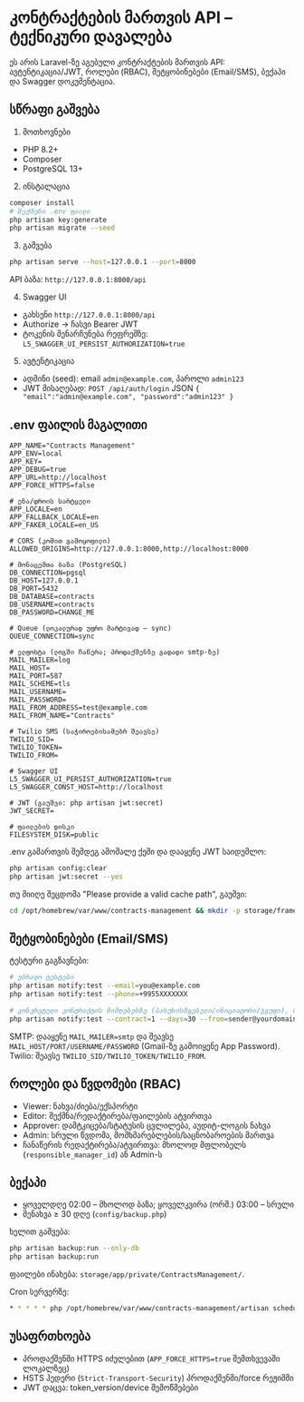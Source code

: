 #
#
#
# კონტრაქტების მართვის API – ტექნიკური დავალება

ეს არის Laravel-ზე აგებული კონტრაქტების მართვის API: ავტენტიკაცია/JWT, როლები (RBAC), შეტყობინებები (Email/SMS), ბექაპი და Swagger დოკუმენტაცია.

## სწრაფი გაშვება

1) მოთხოვნები
- PHP 8.2+
- Composer
- PostgreSQL 13+

2) ინსტალაცია
```bash
composer install
# შექმენი .env ფაილი
php artisan key:generate
php artisan migrate --seed
```

3) გაშვება
```bash
php artisan serve --host=127.0.0.1 --port=8000
```
API ბაზა: `http://127.0.0.1:8000/api`

4) Swagger UI
- გახსენი `http://127.0.0.1:8000/api`
- Authorize → ჩასვი Bearer JWT
- ტოკენის შენარჩუნება რეფრეშზე: `L5_SWAGGER_UI_PERSIST_AUTHORIZATION=true`

5) ავტენტიკაცია
- ადმინი (seed): email `admin@example.com`, პაროლი `admin123`
- JWT მისაღებად: `POST /api/auth/login` JSON `{ "email":"admin@example.com", "password":"admin123" }`

## .env ფაილის მაგალითი

```env
APP_NAME="Contracts Management"
APP_ENV=local
APP_KEY=
APP_DEBUG=true
APP_URL=http://localhost
APP_FORCE_HTTPS=false

# ენა/დროის სარტყელი
APP_LOCALE=en
APP_FALLBACK_LOCALE=en
APP_FAKER_LOCALE=en_US

# CORS (კომით გამოყოფილი)
ALLOWED_ORIGINS=http://127.0.0.1:8000,http://localhost:8000

# მონაცემთა ბაზა (PostgreSQL)
DB_CONNECTION=pgsql
DB_HOST=127.0.0.1
DB_PORT=5432
DB_DATABASE=contracts
DB_USERNAME=contracts
DB_PASSWORD=CHANGE_ME

# Queue (ლოკალურად უფრო მარტივად – sync)
QUEUE_CONNECTION=sync

# ელფოსტა (ლოგში ჩაწერა; პროდაქშენზე გადადი smtp-ზე)
MAIL_MAILER=log
MAIL_HOST=
MAIL_PORT=587
MAIL_SCHEME=tls
MAIL_USERNAME=
MAIL_PASSWORD=
MAIL_FROM_ADDRESS=test@example.com
MAIL_FROM_NAME="Contracts"

# Twilio SMS (საჭიროებისამებრ შეავსე)
TWILIO_SID=
TWILIO_TOKEN=
TWILIO_FROM=

# Swagger UI
L5_SWAGGER_UI_PERSIST_AUTHORIZATION=true
L5_SWAGGER_CONST_HOST=http://localhost

# JWT (გაუშვი: php artisan jwt:secret)
JWT_SECRET=

# ფაილების დისკი
FILESYSTEM_DISK=public
```

.env გამართვის შემდეგ ამოშალე ქეში და დააყენე JWT საიდუმლო:
```bash
php artisan config:clear
php artisan jwt:secret --yes
```

თუ მიიღე შეცდომა "Please provide a valid cache path", გაუშვი:
```bash
cd /opt/homebrew/var/www/contracts-management && mkdir -p storage/framework/{cache/data,sessions,views,testing} bootstrap/cache && chmod -R 775 storage bootstrap/cache && php artisan optimize:clear | cat
```

## შეტყობინებები (Email/SMS)

ტესტური გაგზავნები:
```bash
# უბრალო ტესტები
php artisan notify:test --email=you@example.com
php artisan notify:test --phone=+9955XXXXXXX

# კონკრეტული კონტრაქტის მიმღებებზე (პასუხისმგებელი/ინიციატორი/ჯგუფი), მორგებული From-ით
php artisan notify:test --contract=1 --days=30 --from=sender@yourdomain.com
```

SMTP: დააყენე `MAIL_MAILER=smtp` და შეავსე `MAIL_HOST/PORT/USERNAME/PASSWORD` (Gmail-ზე გამოიყენე App Password).
Twilio: შეავსე `TWILIO_SID/TWILIO_TOKEN/TWILIO_FROM`.

## როლები და წვდომები (RBAC)
- Viewer: ნახვა/ძიება/ექსპორტი
- Editor: შექმნა/რედაქტირება/ფაილების ატვირთვა
- Approver: დამტკიცება/სტატუსის ცვლილება, აუდიტ-ლოგის ნახვა
- Admin: სრული წვდომა, მომხმარებლების/საცნობაროების მართვა
- ჩანაწერის რედაქტირება/ატვირთვა: მხოლოდ მფლობელს (`responsible_manager_id`) ან Admin-ს

## ბექაპი
- ყოველდღე 02:00 – მხოლოდ ბაზა; ყოველკვირა (ორშ.) 03:00 – სრული
- შენახვა ≥ 30 დღე (`config/backup.php`)

ხელით გაშვება:
```bash
php artisan backup:run --only-db
php artisan backup:run
```
ფაილები ინახება: `storage/app/private/ContractsManagement/`.

Cron სერვერზე:
```bash
* * * * * php /opt/homebrew/var/www/contracts-management/artisan schedule:run >> /dev/null 2>&1
```

## უსაფრთხოება
- პროდაქშენში HTTPS იძულებით (`APP_FORCE_HTTPS=true` შემთხვევაში ლოკალზეც)
- HSTS ჰედერი (`Strict-Transport-Security`) პროდაქშენში/force რეჟიმში
- JWT დაცვა: token_version/device შემოწმებები